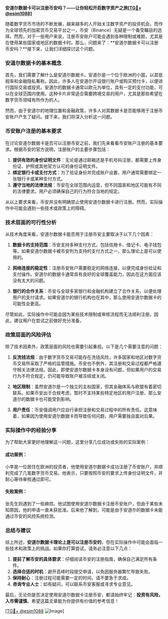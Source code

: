 **安道尔数据卡可以注册币安吗？——让你轻松开启数字资产之旅[[TG💪+ @esim1088](https://t.me/s/esim1088)]**

随着数字货币市场的不断发展，越来越多的人开始关注数字资产的投资机会。而作为全球领先的加密货币交易平台之一，币安（Binance）无疑是一个备受瞩目的选择。然而，对于一些用户来说，注册币安账户可能会遇到各种限制或难题，尤其是在使用某些国家或地区的数据卡时。那么，问题来了：**安道尔数据卡可以注册币安吗？**接下来，让我们详细探讨这个问题。

### 安道尔数据卡的基本概念

首先，我们需要了解什么是安道尔数据卡。安道尔是一个位于欧洲的小国，以其低税率和金融隐私著称。因此，许多人在安道尔开设银行账户或购买预付卡，以便进行国际交易或投资。安道尔的数据卡通常以欧元为单位，具有一定的支付功能，可以在全球范围内使用。这种卡片非常适合需要跨境交易的用户，尤其是那些希望在数字货币领域有所作为的人。

然而，由于安道尔的地理位置和金融政策，许多人对其数据卡是否能够用于注册币安账户产生了疑问。接下来，我们将深入分析这一问题。

### 币安账户注册的基本要求

在讨论安道尔数据卡是否可以注册币安之前，我们先来看看币安账户注册的基本要求。根据币安的官方说明，注册账户的主要步骤包括：

1. **提供有效的身份证明文件**：无论是通过邮箱还是手机号码注册，都需要上传身份证、护照或其他官方认可的身份证明文件。
2. **绑定银行卡或支付方式**：为了验证身份并完成账户设置，用户通常需要绑定一张银行卡或某种支付方式。
3. **遵守当地的法律法规**：币安在全球范围内运营，但不同国家和地区可能有不同的法律要求。用户必须确保自己的行为符合当地的规定。

从以上要求来看，币安并没有明确禁止使用安道尔数据卡进行注册。然而，实际操作中可能会遇到一些技术或政策上的障碍。

### 技术层面的可行性分析

从技术角度来看，安道尔数据卡能否用于注册币安主要取决于以下几个因素：

1. **数据卡的支持范围**：币安支持多种支付方式，包括信用卡、借记卡、电子钱包等。如果安道尔数据卡被币安列为支持的支付方式之一，那么理论上是可以使用的。
   
2. **网络连接的稳定性**：注册币安账户需要稳定的网络连接，以便完成身份验证和支付操作。安道尔的数据卡通常具有良好的全球覆盖能力，因此在这方面应该没有太大的问题。

3. **银行的合作关系**：币安与全球多家银行和金融机构建立了合作关系，以便处理用户的支付请求。如果安道尔的银行机构也在其中，那么使用安道尔数据卡的可能性会更高。

尽管如此，实际操作中可能会因为某些技术限制或审核流程而无法顺利注册。因此，建议用户在尝试之前做好充分准备。

### 政策层面的风险评估

除了技术因素外，政策层面的风险也需要引起重视。以下是几个需要注意的问题：

1. **反洗钱法规**：由于数字货币交易可能存在洗钱风险，许多国家和地区对数字货币交易所采取了严格的监管措施。币安也不例外，其注册和交易过程都严格遵守相关法律法规。因此，即使安道尔数据卡本身没有问题，但如果用户的交易行为不符合规定，仍可能导致账户被冻结或关闭。

2. **地区限制**：虽然安道尔是一个独立的主权国家，但其金融体系与欧盟有着密切联系。如果币安出于合规考虑，暂时不支持某些特定地区的用户注册，那么安道尔的数据卡也可能受到影响。

3. **用户责任**：币安强调用户应自行承担注册和交易过程中的所有责任。这意味着，如果因为使用安道尔数据卡而导致任何问题，用户需要独自面对后果。

### 实际操作中的经验分享

为了帮助大家更好地理解这一问题，这里分享几位成功或失败的实际案例：

#### 成功案例：
小李是一位居住在欧洲的投资者，他使用安道尔数据卡成功注册了币安账户，并顺利完成了几笔数字货币交易。他表示，只要按照币安的要求上传身份证明文件，并耐心等待审核通过即可。

#### 失败案例：
张先生则遇到了一些麻烦。他试图使用安道尔数据卡注册币安账户，但由于某些未知原因，他的申请一直未获批准。后来他了解到，可能是由于安道尔的数据卡未能通过币安的风控系统检测。

### 总结与建议

综上所述，**安道尔数据卡理论上是可以注册币安的**，但在实际操作中可能会面临一些技术和政策上的挑战。如果你打算尝试，请务必注意以下几点：

1. **提前了解币安的具体要求**：仔细阅读币安的注册指南，确保自己满足所有条件。
2. **选择合适的时机**：避开高峰时段提交申请，以免因服务器繁忙导致失败。
3. **保持耐心**：注册过程可能需要一定的时间，请不要急于求成。
4. **咨询专业人士**：如有疑问，可以联系币安客服或寻求专业意见。

最后，无论你是否决定使用安道尔数据卡注册币安，都请始终牢记：**投资有风险，入市需谨慎**。希望这篇文章能为你提供有价值的参考信息！

[[TG💪+ @esim1088](https://t.me/s/esim1088) ![Image](https://i.postimg.cc/4NQfJmqS/Snipaste-2025-05-13-00-14-12.png)]